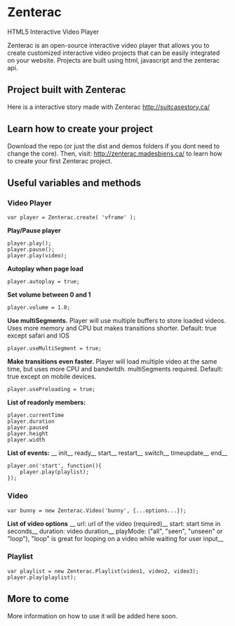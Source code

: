# Zenterac
HTML5 Interactive Video Player

Zenterac is an open-source interactive video player that allows you to create customized interactive video projects that can be easily integrated on your website. Projects are built using html, javascript and the zenterac api.

## Project built with Zenterac
Here is a interactive story made with Zenterac
http://suitcasestory.ca/

## Learn how to create your project

Download the repo (or just the dist and demos folders if you dont need to change the core).
Then, visit: http://zenterac.madesbiens.ca/ to learn how to create your first Zenterac project.

## Useful variables and methods

### Video Player
```
var player = Zenterac.create( 'vframe' ); 
```

**Play/Pause player**
```
player.play();
player.pause();
player.play(video);
```

**Autoplay when page load**
```
player.autoplay = true;
```

**Set volume between 0 and 1**
```
player.volume = 1.0;
```

**Use multiSegments.** Player will use multiple buffers to store loaded videos. Uses more memory and CPU but makes transitions shorter.  Default: true except safari and IOS
```
player.useMultiSegment = true;
```

**Make transitions even faster.** Player will load multiple video at the same time, but uses more CPU and bandwitdh. multiSegments required. Default: true except on mobile devices.
```
player.usePreloading = true;
```

**List of readonly members:**
```
player.currentTime
player.duration
player.paused
player.height
player.width
```

**List of events:** __
init__
ready__
start__
restart__
switch__
timeupdate__
end__

```
player.on('start', function(){
    player.play(playlist);
});
```

### Video
```
var bunny = new Zenterac.Video('bunny', {...options...});
```

**List of video options** __
url: url of the video (required)__
start: start time in seconds__
duration: video duration__
playMode: ("all", "seen", "unseen" or "loop"), "loop" is great for looping on a video while waiting for user input__

### Playlist
```
var playlist = new Zenterac.Playlist(video1, video2, video3);
player.play(playlist);
```

## More to come
More information on how to use it will be added here soon.

